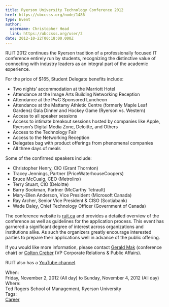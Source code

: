 ```yaml
---
title: Ryerson University Technology Conference 2012 
href: https://ubccsss.org/node/1486
type: Event
author:
  username: Christopher Head
  link: https://ubccsss.org/user/2
date: 2012-10-22T00:18:00.000Z
---
```


<div class="field field-name-body field-type-text-with-summary field-label-hidden"><div class="field-items"><div class="field-item even"><p>RUIT 2012 continues the Ryerson tradition of a professionally focused IT conference entirely run by students, recognizing the distinctive value of connecting with industry leaders as an integral part of the academic experience.</p>
<p>For the price of $165, Student Delegate benefits include:</p>
<ul>
<li>Two nights&#x2019; accommodation at the Marriott Hotel</li>
<li>Attendance at the Image Arts Building Networking Reception</li>
<li>Attendance at the PwC Sponsored Luncheon</li>
<li>Attendance at the Mattamy Athletic Centre (formerly Maple Leaf Gardens) Gala Dinner and Hockey Game (Ryerson vs. Western)</li>
<li>Access to all speaker sessions</li>
<li>Access to intimate breakout sessions hosted by companies like Apple, Ryerson&#x2019;s Digital Media Zone, Deloitte, and Others</li>
<li>Access to the Technology Fair</li>
<li>Access to the Networking Reception</li>
<li>Delegates bag with product offerings from phenomenal companies</li>
<li>All three days of meals</li>
</ul>
<p>Some of the confirmed speakers include:</p>
<ul>
<li>Christopher Henry, CIO (Grant Thornton)</li>
<li>Tracey Jennings, Partner (PriceWaterhouseCoopers)</li>
<li>Bruce McCuaig, CEO (Metrolinx)</li>
<li>Terry Stuart, CIO (Deloitte)</li>
<li>Barry Sookman, Partner (McCarthy Tetrault)</li>
<li>Mary-Ellen Anderson, Vice President (Microsoft Canada)</li>
<li>Ray Archer, Senior Vice President &amp; CISO (Scotiabank)</li>
<li>Wade Daley, Chief Technology Officer (Government of Canada)</li>
</ul>
<p>The conference website is <a href="http://ruit.ca/">ruit.ca</a> and provides a detailed overview of the conference as well as guidelines for the application process. This event has garnered a significant degree of interest across organizations and institutions alike. As such the organizers greatly encourage interested parties to prepare their applications well in advance of the public offering.</p>
<p>If you would like more information, please contact <a href="/cdn-cgi/l/email-protection#85e2e0f7e4e9e1abe8e4eec5f7fce0f7f6eaebabe6e4">Gerald Mak</a> (conference chair) or <a href="/cdn-cgi/l/email-protection#c4a7aba8b0abaaeaa7b6a1a6a1b684b6b1adb0eaa7a5">Colton Creber</a> (VP Corporate Relations &amp; Public Affairs).</p>
<p>RUIT also has a <a href="https://youtube.com/ruitconference">YouTube channel</a>.</p>
</div></div></div><div class="field field-name-field-dates field-type-datetime field-label-above"><div class="field-label">When:&#xA0;</div><div class="field-items"><div class="field-item even"><span class="date-display-range"><span class="date-display-start">Friday, November 2, 2012 (All day)</span> to <span class="date-display-end">Sunday, November 4, 2012 (All day)</span></span></div></div></div><div class="field field-name-field-location field-type-text field-label-above"><div class="field-label">Where:&#xA0;</div><div class="field-items"><div class="field-item even">Ted Rogers School of Management, Ryerson University</div></div></div>    <footer>
    <div class="field field-name-field-tags field-type-taxonomy-term-reference field-label-above"><div class="field-label">Tags:&#xA0;</div><div class="field-items"><div class="field-item even"><a href="/career">Career</a></div></div></div>      </footer>